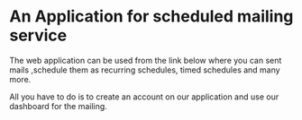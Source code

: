 # An Application for scheduled mailing service


The web application can be used from the link below where you can sent mails ,schedule them as recurring schedules, timed schedules and many more.

All you have to do is to create an account on our application and use our dashboard for the mailing.
